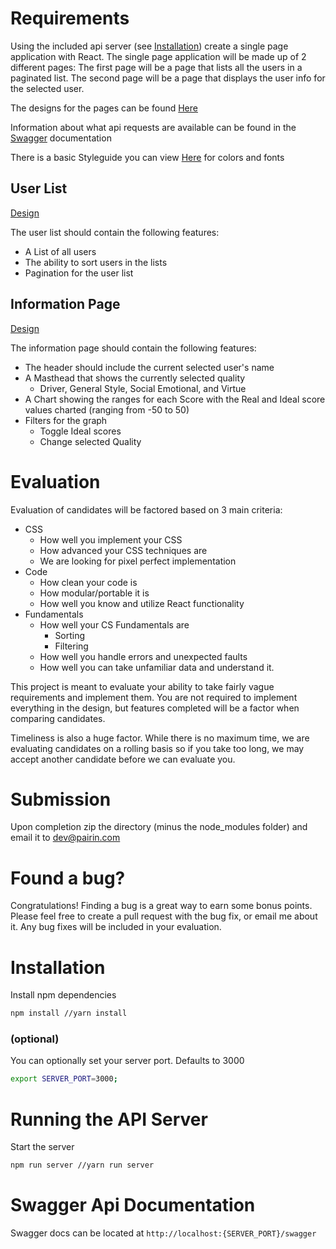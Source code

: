 # Requirements
Using the included api server (see [Installation](#installation)) create a single page application with React. The single page application will be made up of 2 different pages: The first page will be a page that lists all the users in a paginated list. The second page will be a page that displays the user info for the selected user.

The designs for the pages can be found [Here](./Designs)

Information about what api requests are available can be found in the [Swagger](#swagger) documentation

There is a basic Styleguide you can view [Here](./Designs/styleguide.md) for colors and fonts

## User List

[Design](./Designs/UserList.jpg)

The user list should contain the following features:

- A List of all users
- The ability to sort users in the lists
- Pagination for the user list

## Information Page
[Design](./Designs/Inform.jpg)

The information page should contain the following features:

- The header should include the current selected user's name
- A Masthead that shows the currently selected quality
  - Driver, General Style, Social Emotional, and Virtue
- A Chart showing the ranges for each Score with the Real and Ideal score values charted (ranging from -50 to 50)
- Filters for the graph
  - Toggle Ideal scores
  - Change selected Quality

# Evaluation
Evaluation of candidates will be factored based on 3 main criteria:

- CSS
  - How well you implement your CSS
  - How advanced your CSS techniques are
  - We are looking for pixel perfect implementation
- Code
  - How clean your code is
  - How modular/portable it is
  - How well you know and utilize React functionality
- Fundamentals
  - How well your CS Fundamentals are
    - Sorting
    - Filtering
  - How well you handle errors and unexpected faults
  - How well you can take unfamiliar data and understand it.

This project is meant to evaluate your ability to take fairly vague requirements and implement them. You are not required to implement everything in the design, but features completed will be a factor when comparing candidates.

Timeliness is also a huge factor. While there is no maximum time, we are evaluating candidates on a rolling basis so if you take too long, we may accept another candidate before we can evaluate you.

# Submission
Upon completion zip the directory (minus the node_modules folder) and email it to [dev@pairin.com](mailto:dev@pairin.com?Subject=Frontend%20Code%20Challenge)

# Found a bug?
Congratulations! Finding a bug is a great way to earn some bonus points. Please feel free to create a pull request with the bug fix, or email me about it. Any bug fixes will be included in your evaluation.

# Installation
Install npm dependencies
```bash
npm install //yarn install
```

### (optional)
You can optionally set your server port. Defaults to 3000
```bash
export SERVER_PORT=3000;
```

# Running the API Server
Start the server
```bash
npm run server //yarn run server
```

# Swagger Api Documentation
Swagger docs can be located at `http://localhost:{SERVER_PORT}/swagger`
